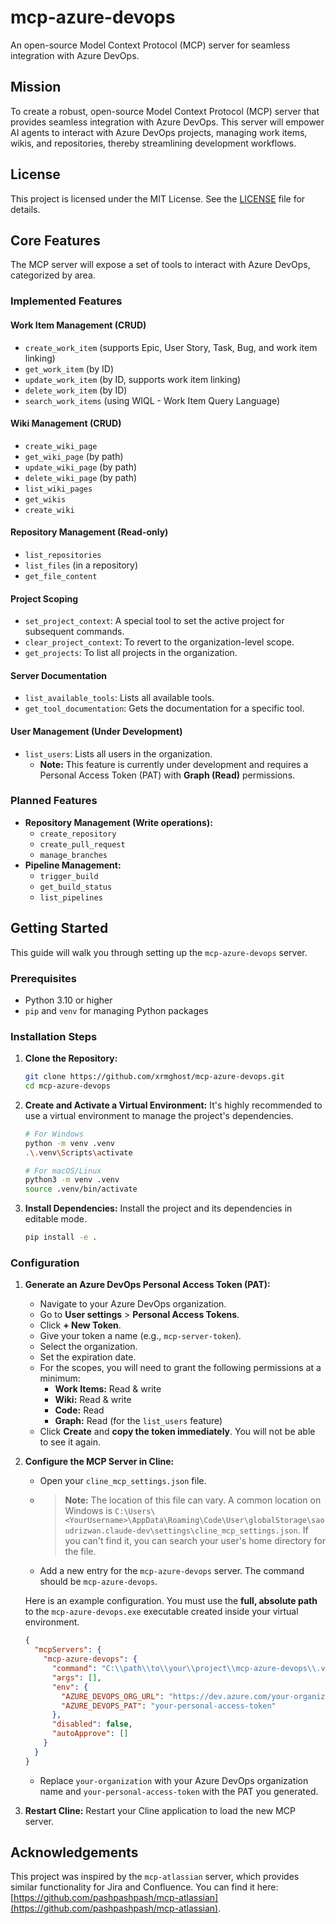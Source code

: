 # mcp-azure-devops

An open-source Model Context Protocol (MCP) server for seamless integration with Azure DevOps.

## Mission

To create a robust, open-source Model Context Protocol (MCP) server that provides seamless integration with Azure DevOps. This server will empower AI agents to interact with Azure DevOps projects, managing work items, wikis, and repositories, thereby streamlining development workflows.

## License

This project is licensed under the MIT License. See the [LICENSE](LICENSE) file for details.

## Core Features

The MCP server will expose a set of tools to interact with Azure DevOps, categorized by area.

### Implemented Features

#### Work Item Management (CRUD)
-   `create_work_item` (supports Epic, User Story, Task, Bug, and work item linking)
-   `get_work_item` (by ID)
-   `update_work_item` (by ID, supports work item linking)
-   `delete_work_item` (by ID)
-   `search_work_items` (using WIQL - Work Item Query Language)

#### Wiki Management (CRUD)
-   `create_wiki_page`
-   `get_wiki_page` (by path)
-   `update_wiki_page` (by path)
-   `delete_wiki_page` (by path)
-   `list_wiki_pages`
-   `get_wikis`
-   `create_wiki`

#### Repository Management (Read-only)
-   `list_repositories`
-   `list_files` (in a repository)
-   `get_file_content`

#### Project Scoping
-   `set_project_context`: A special tool to set the active project for subsequent commands.
-   `clear_project_context`: To revert to the organization-level scope.
-   `get_projects`: To list all projects in the organization.

#### Server Documentation
-   `list_available_tools`: Lists all available tools.
-   `get_tool_documentation`: Gets the documentation for a specific tool.

#### User Management (Under Development)
-   `list_users`: Lists all users in the organization.
    -   **Note:** This feature is currently under development and requires a Personal Access Token (PAT) with **Graph (Read)** permissions.

### Planned Features

-   **Repository Management (Write operations):**
    -   `create_repository`
    -   `create_pull_request`
    -   `manage_branches`
-   **Pipeline Management:**
    -   `trigger_build`
    -   `get_build_status`
    -   `list_pipelines`

## Getting Started

This guide will walk you through setting up the `mcp-azure-devops` server.

### Prerequisites
- Python 3.10 or higher
- `pip` and `venv` for managing Python packages

### Installation Steps

1.  **Clone the Repository:**
    ```bash
    git clone https://github.com/xrmghost/mcp-azure-devops.git
    cd mcp-azure-devops
    ```

2.  **Create and Activate a Virtual Environment:**
    It's highly recommended to use a virtual environment to manage the project's dependencies.
    ```bash
    # For Windows
    python -m venv .venv
    .\.venv\Scripts\activate

    # For macOS/Linux
    python3 -m venv .venv
    source .venv/bin/activate
    ```

3.  **Install Dependencies:**
    Install the project and its dependencies in editable mode.
    ```bash
    pip install -e .
    ```

### Configuration

1.  **Generate an Azure DevOps Personal Access Token (PAT):**
    -   Navigate to your Azure DevOps organization.
    -   Go to **User settings** > **Personal Access Tokens**.
    -   Click **+ New Token**.
    -   Give your token a name (e.g., `mcp-server-token`).
    -   Select the organization.
    -   Set the expiration date.
    -   For the scopes, you will need to grant the following permissions at a minimum:
        -   **Work Items:** Read & write
        -   **Wiki:** Read & write
        -   **Code:** Read
        -   **Graph:** Read (for the `list_users` feature)
    -   Click **Create** and **copy the token immediately**. You will not be able to see it again.

2.  **Configure the MCP Server in Cline:**
    -   Open your `cline_mcp_settings.json` file.
    -   > **Note:** The location of this file can vary. A common location on Windows is `C:\Users\<YourUsername>\AppData\Roaming\Code\User\globalStorage\saoudrizwan.claude-dev\settings\cline_mcp_settings.json`. If you can't find it, you can search your user's home directory for the file.
    -   Add a new entry for the `mcp-azure-devops` server. The command should be `mcp-azure-devops`.

    Here is an example configuration. You must use the **full, absolute path** to the `mcp-azure-devops.exe` executable created inside your virtual environment.
    ```json
    {
      "mcpServers": {
        "mcp-azure-devops": {
          "command": "C:\\path\\to\\your\\project\\mcp-azure-devops\\.venv\\Scripts\\mcp-azure-devops.exe",
          "args": [],
          "env": {
            "AZURE_DEVOPS_ORG_URL": "https://dev.azure.com/your-organization",
            "AZURE_DEVOPS_PAT": "your-personal-access-token"
          },
          "disabled": false,
          "autoApprove": []
        }
      }
    }
    ```
    -   Replace `your-organization` with your Azure DevOps organization name and `your-personal-access-token` with the PAT you generated.

3.  **Restart Cline:**
    Restart your Cline application to load the new MCP server.

## Acknowledgements

This project was inspired by the `mcp-atlassian` server, which provides similar functionality for Jira and Confluence. You can find it here: [https://github.com/pashpashpash/mcp-atlassian](https://github.com/pashpashpash/mcp-atlassian).
